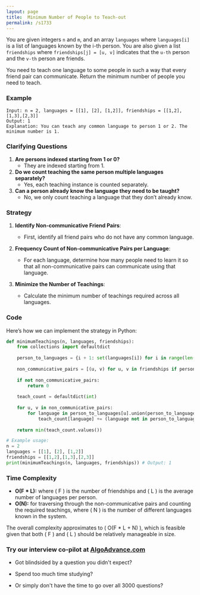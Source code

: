 ```yaml
---
layout: page
title:  Minimum Number of People to Teach-out
permalink: /s1733
---
```


You are given integers `n` and `m`, and an array `languages` where `languages[i]` is a list of languages known by the i-th person. You are also given a list `friendships` where `friendships[j] = [u, v]` indicates that the `u-th` person and the `v-th` person are friends.

You need to teach one language to some people in such a way that every friend pair can communicate. Return the minimum number of people you need to teach.

### Example
```plaintext
Input: n = 2, languages = [[1], [2], [1,2]], friendships = [[1,2],[1,3],[2,3]]
Output: 1
Explanation: You can teach any common language to person 1 or 2. The minimum number is 1.
```

### Clarifying Questions

1. **Are persons indexed starting from 1 or 0?**
   - They are indexed starting from 1.
2. **Do we count teaching the same person multiple languages separately?**
   - Yes, each teaching instance is counted separately.
3. **Can a person already know the language they need to be taught?**
   - No, we only count teaching a language that they don’t already know.

### Strategy

1. **Identify Non-communicative Friend Pairs**:
   - First, identify all friend pairs who do not have any common language.

2. **Frequency Count of Non-communicative Pairs per Language**:
   - For each language, determine how many people need to learn it so that all non-communicative pairs can communicate using that language.

3. **Minimize the Number of Teachings**:
   - Calculate the minimum number of teachings required across all languages.

### Code

Here’s how we can implement the strategy in Python:

```python
def minimumTeachings(n, languages, friendships):
    from collections import defaultdict
    
    person_to_languages = {i + 1: set(languages[i]) for i in range(len(languages))}
    
    non_communicative_pairs = [(u, v) for u, v in friendships if person_to_languages[u].isdisjoint(person_to_languages[v])]
    
    if not non_communicative_pairs:
        return 0
    
    teach_count = defaultdict(int)
    
    for u, v in non_communicative_pairs:
        for language in person_to_languages[u].union(person_to_languages[v]):
            teach_count[language] += (language not in person_to_languages[u]) + (language not in person_to_languages[v])
    
    return min(teach_count.values())

# Example usage:
n = 2
languages = [[1], [2], [1,2]]
friendships = [[1,2],[1,3],[2,3]]
print(minimumTeachings(n, languages, friendships)) # Output: 1
```

### Time Complexity
- **O(F \* L):** where \( F \) is the number of friendships and \( L \) is the average number of languages per person.
- **O(N):** for traversing through the non-communicative pairs and counting the required teachings, where \( N \) is the number of different languages known in the system.

The overall complexity approximates to \( O(F \* L + N) \), which is feasible given that both \( F \) and \( L \) should be relatively manageable in size.


### Try our interview co-pilot at [AlgoAdvance.com](https://algoAdvance.com)

- Got blindsided by a question you didn't expect?

- Spend too much time studying?

- Or simply don't have the time to go over all 3000 questions?

